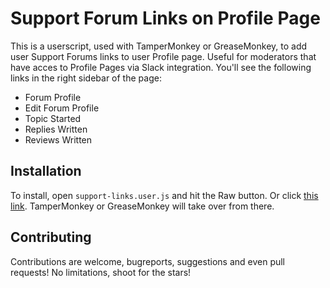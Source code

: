 # Support Forum Links on Profile Page

This is a userscript, used with TamperMonkey or GreaseMonkey, to add user Support Forums links to user Profile page.
Useful for moderators that have acces to Profile Pages via Slack integration.
You'll see the following links in the right sidebar of the page:
- Forum Profile
- Edit Forum Profile
- Topic Started
- Replies Written
- Reviews Written

## Installation

To install, open `support-links.user.js` and hit the Raw button. Or click [this link](https://github.com/vlad-timotei/support-links/raw/main/support-links.user.js).
TamperMonkey or GreaseMonkey will take over from there.

## Contributing

Contributions are welcome, bugreports, suggestions and even pull requests! No limitations, shoot for the stars!
